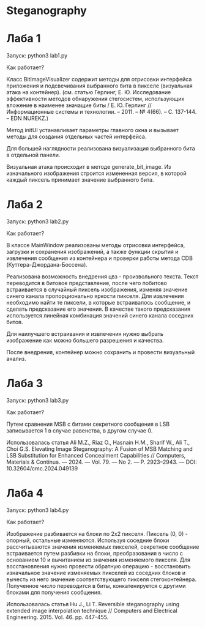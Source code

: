 # Steganography


# Лаба 1 
Запуск: python3 lab1.py

Как работает?

Класс BitImageVisualizer содержит методы для отрисовки интерфейса приложения и подсвечивания выбранного бита в пикселе (визуальная атака на контейнер).
(см. статью Герлинг, Е. Ю. Исследование эффективности методов обнаружения стегосистем, использующих вложение в наименее значащие биты / Е. Ю. Герлинг // Информационные системы и технологии. – 2011. – № 4(66). – С. 137-144. – EDN NUREKZ.)

Метод initUI устанавливает параметры главного окна и вызывает методы для создания отдельных частей интерфейса.

Для большей наглядности реализована визуализация выбранного бита в отдельной панели.

Визуальная атака происходит в методе generate_bit_image. Из изначального изображения строится измененная версия, в которой каждый пиксель принимает значение выбранного бита.


# Лаба 2
Запуск: python3 lab2.py

Как работает?

В классе MainWindow реализованы методы отрисовки интерфейса, загрузки и сохранения изображений, а также функции скрытия и извлечения сообщения из контейнера и проверки работы метода CDB (Куттера-Джордана-Боссена).

Реализована возможность внедрения цвз - произвольного текста. Текст переводится в битовое представление, после чего побитово встраивается в случайный пиксель изображения, изменяя значение синего канала пропорционально яркости пикселя.
Для извлечения необходимо найти те пиксели, в которые встраивалось сообщение, и сделать предсказание его значения. В качестве такого предсказания используется линейная комбинация значений синего канала соседних битов.

Для наилучшего встраивания и извлечения нужно выбрать изображение как можно большего разрешения и качества.

После внедрения, контейнер можно сохранить и провести визуальный анализ.


# Лаба 3
Запуск: python3 lab3.py

Как работает?

Путем сравнения MSB с битами секретного сообщения в LSB записывается 1 в случае равенства, в другом случае 0.

Использовалась статья Ali M.Z., Riaz O., Hasnain H.M., Sharif W., Ali T., Choi G.S. Elevating Image Steganography: A Fusion of MSB Matching and LSB Substitution for Enhanced Concealment Capabilities // Computers, Materials & Continua. — 2024. — Vol. 79. — No 2. — P. 2923–2943. — DOI: 10.32604/cmc.2024.049139


# Лаба 4
Запуск: python3 lab4.py

Как работает?

Изображение разбивается на блоки по 2x2 пикселя. Пиксель (0, 0) - опорный, остальные изменяются. Используя соседние блоки рассчитываются значения изменяемых пикселей, секретное сообщение встраивается путем разбивки на блоки, преобразования в число с основанием 10 и вычитанием из значения изменяемого пикселя.
Для восстановления нужно провести обратную операцию - восстановить изначальное значение изменяемых пикселей из соседних блоков и вычесть из него значение соответствующего пикселя стегоконтейнера. Полученное число переводится в биты, конкатенируется с другими блоками для получения сообщения.

Использовалась статья Hu J., Li T. Reversible steganography using extended image interpolation technique // Computers and Electrical Engineering. 2015. Vol. 46. pp. 447-455.
